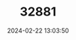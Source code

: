 ---
title: "32881"
category: "Casearia flavovirens"
draft: false
date: 2024-02-22 13:03:50
languages:
  Javanese: ["badung", "balung", "belung", "nyampu wedi", "penjaliran tenjang"]
  Sundanese: ["huru tulang", "Rasakudu"]
  Karen languages: ["Teng wa lak"]
---
